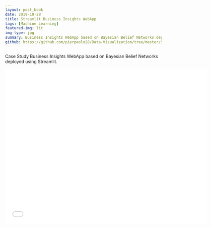 ```yaml
---
layout: post_book
date: 2019-10-28
title: Streamlit Business Insights WebApp
tags: [Machine Learning]
featured-img: lit
img-type: jpg
summary: Business Insights WebApp based on Bayesian Belief Networks deployed using Streamlit.
github: https://github.com/pierpaolo28/Data-Visualization/tree/master/Streamlit
---
```


<!-- <meta http-equiv="refresh" content="0; url=https://sleepy-hamlet-89494.herokuapp.com/" /> -->

<!-- <meta name="viewport" content="width=device-width, initial-scale=1">

<link rel="stylesheet" href="/../assets/css/app_recording.css">

<video autoplay muted loop playsinline id="myVideo">
  <source src="/../assets/img/business_insights.mp4" type="video/mp4">
  Your browser does not support HTML5 video.
</video>

<div class="content">
  <button id="myBtn" onclick="myFunction()">Pause App Recording</button>
</div>

<script src="/../assets/js/app_recording.js"></script> -->

Case Study Business Insights WebApp based on Bayesian Belief Networks deployed using Streamlit.

<div class="wrapper" style="text-align:center">
  <iframe
    class="vidio"
    width="650"
    height="500"
    src="/../assets/img/business_insights.mp4?rel=0"
    frameborder="0"
    allowfullscreen
  >
  </iframe>
</div>
